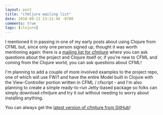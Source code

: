 ```yaml
---
layout: post
title: "cfmljure mailing list"
date: 2010-09-21 13:21:49 -0700
comments: true
tags: [clojure]
---
```

I mentioned it in passing in one of my early posts about using Clojure from CFML but, since only one person signed up, thought it was worth mentioning again: there is a [mailing list for cfmljure](http://groups.google.com/group/cfmljure) where you can ask questions about the project and Clojure itself or, if you're new to CFML and coming from the Clojure world, you can ask questions about CFML!

I'm planning to add a couple of more involved examples to the project repo, one of which will use FW/1 and have the entire Model built in Clojure with the View-Controller portion written in CFML / cfscript - and I'm also planning to create a simple ready-to-run Jetty-based package so folks can simply download cfmljure and try it out without needing to worry about installing anything.

You can always get the [latest version of cfmljure from GitHub](https://github.com/framework-one/cfmljure/releases)!
